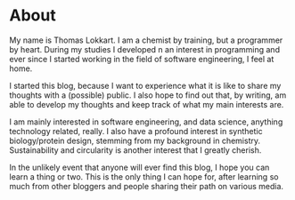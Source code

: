 # About

My name is Thomas Lokkart. I am a chemist by training, but a programmer by heart. During my studies I developed n an interest in programming and ever since I started working in the field of software engineering, I feel at home. 

I started this blog, because I want to experience what it is like to share my thoughts with a (possible) public. I also hope to find out that, by writing, am able to develop my thoughts and keep track of what my main interests are. 

I am mainly interested in software engineering, and data science, anything technology related, really. I also have a profound interest in synthetic biology/protein design, stemming from my background in chemistry. Sustainability and circularity is another interest that I greatly cherish. 

In the unlikely event that anyone will ever find this blog, I hope you can learn a thing or two. This is the only thing I can hope for, after learning so much from other bloggers and people sharing their path on various media. 

